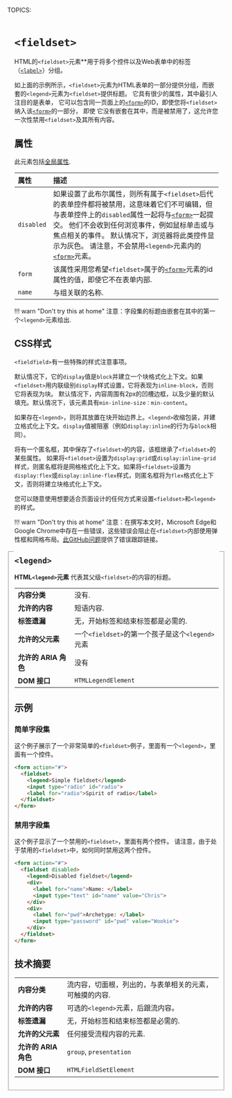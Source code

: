 TOPICS: <fieldset>
        <legend>

# `<fieldset>`

HTML的`<fieldset>`元素**用于将多个控件以及Web表单中的标签（[`<label>`](/zh-hans/webfrontend/<label>)）分组。

如上面的示例所示，`<fieldset>`元素为HTML表单的一部分提供分组，而嵌套的`<legend>`元素为`<fieldset>`提供标题。
它具有很少的属性，其中最引人注目的是表单，
它可以包含同一页面上的[`<form>`](/zh-hans/webfrontend/<form>)的ID，即使您将`<fieldset>`纳入该[`<form>`](/zh-hans/webfrontend/<form>)的一部分，
即使 它没有嵌套在其中，而是被禁用了，这允许您一次性禁用`<fieldset>`及其所有内容。

## 属性

此元素包括[全局属性](/zh-hans/webfrontend/HTML_Global_Attributes).

| 属性 | 描述 |
| :-- | :-- |
| `disabled` | 如果设置了此布尔属性，则所有属于`<fieldset>`后代的表单控件都将被禁用，这意味着它们不可编辑，但与表单控件上的`disabled`属性一起将与[`<form>`](/zh-hans/webfrontend/<form>)一起提交。 他们不会收到任何浏览事件，例如鼠标单击或与焦点相关的事件。 默认情况下，浏览器将此类控件显示为灰色。 请注意，不会禁用`<legend>`元素内的[`<form>`](/zh-hans/webfrontend/<form>)元素。|
| `form` | 该属性采用您希望`<fieldset>`属于的[`<form>`](/zh-hans/webfrontend/<form>)元素的id属性的值，即使它不在表单内部. |
| `name` | 与组关联的名称. |

!!! warn "Don't try this at home"
    注意：字段集的标题由嵌套在其中的第一个`<legend>`元素给出.

## CSS样式

`<fieldfield>`有一些特殊的样式注意事项。

默认情况下，它的`display`值是`block`并建立一个块格式化上下文。如果`<fieldset>`用内联级别`display`样式设置，它将表现为`inline-block`，否则它将表现为块。
默认情况下，内容周围有2px的凹槽边框，以及少量的默认填充。默认情况下，该元素具有`min-inline-size：min-content`。

如果存在`<legend>`，则将其放置在块开始边界上。`<legend>`收缩包装，并建立格式化上下文。`display`值被阻塞（例如`display:inline`的行为与`block`相同）。

将有一个匿名框，其中保存了`<fieldset>`的内容，该框继承了`<fieldset>`的某些属性。 如果将`<fieldset>`设置为`display:grid`或`display:inline-grid`样式，则匿名框将是网格格式化上下文。如果将`<fieldset>`设置为`display:flex`或`display:inline-flex`样式，则匿名框将为`flex`格式化上下文，否则将建立块格式化上下文。

您可以随意使用想要适合页面设计的任何方式来设置`<fieldset>`和`<legend>`的样式。

!!! warn "Don't try this at home"
    注意：在撰写本文时，Microsoft Edge和Google Chrome中存在一些错误，这些错误会阻止在`<fieldset>`内部使用弹性框和网格布局。[此GitHub问题](https://github.com/w3c/csswg-drafts/issues/321)提供了错误跟踪链接。

## `<legend>`

**HTML`<legend>`元素** 代表其父级`<fieldset>`的内容的标题。

|  |  |
| :-- | :-- |
| **内容分类** | 没有. |
| **允许的内容** | 短语内容. |
| **标签遗漏** | 无，开始标签和结束标签都是必需的. |
| **允许的父元素** | 一个`<fieldset>`的第一个孩子是这个`<legend>`元素 |
| **允许的 ARIA 角色** | 没有 |
| **DOM 接口** | `HTMLLegendElement` |

## 示例

### 简单字段集

这个例子展示了一个非常简单的`<fieldset>`例子，里面有一个`<legend>`，里面有一个控件。

```html
<form action="#">
  <fieldset>
    <legend>Simple fieldset</legend>
    <input type="radio" id="radio">
    <label for="radio">Spirit of radio</label>
  </fieldset>
</form>
```

### 禁用字段集

这个例子显示了一个禁用的`<fieldset>`，里面有两个控件。 请注意，由于处于禁用的`<fieldset>`中，如何同时禁用这两个控件。

```html
<form action="#">
  <fieldset disabled>
    <legend>Disabled fieldset</legend>
    <div>
      <label for="name">Name: </label>
      <input type="text" id="name" value="Chris">
    </div>
    <div>
      <label for="pwd">Archetype: </label>
      <input type="password" id="pwd" value="Wookie">
    </div>
  </fieldset>
</form>
```

## 技术摘要

|  |  |
| :-- | :-- |
| **内容分类** | 流内容，切面根，列出的，与表单相关的元素，可触摸的内容. |
| **允许的内容** | 可选的`<legend>`元素，后跟流内容。 |
| **标签遗漏** | 无，开始标签和结束标签都是必需的. |
| **允许的父元素** | 任何接受流程内容的元素. |
| **允许的 ARIA 角色** | `group`, `presentation` |
| **DOM 接口** | `HTMLFieldSetElement` |
